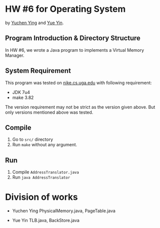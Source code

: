 # HW #6 for Operating System

by [Yuchen Ying](yegle@uga.edu) and [Yue Yin](yinyue@uga.edu).

## Program Introduction & Directory Structure

In HW #6, we wrote a Java program to implements a Virtual Memory Manager.

## System Requirement

This program was tested on [nike.cs.uga.edu](ssh://nike.cs.uga.edu) with following requirement:

 * JDK 7u4
 * make 3.82

The version requirement may not be strict as the version given above. But only versions mentioned above was tested.

## Compile

 1. Go to `src/` directory
 2. Run `make` without any argument.

## Run

 1. Compile `AddressTranslator.java`
 2. Run `java AddressTranslator`

# Division of works

 * Yuchen Ying
    PhysicalMemory.java, PageTable.java

 * Yue Yin
    TLB.java, BackStore.java


